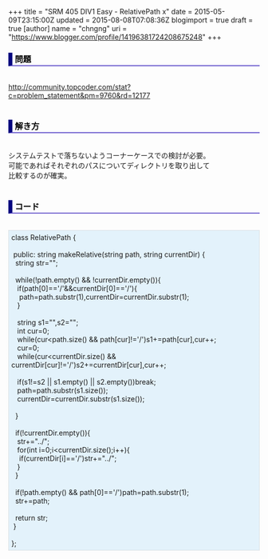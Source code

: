 +++
title = "SRM 405 DIV1 Easy - RelativePath x"
date = 2015-05-09T23:15:00Z
updated = 2015-08-08T07:08:36Z
blogimport = true
draft = true
[author]
	name = "chngng"
	uri = "https://www.blogger.com/profile/14196381724208675248"
+++

<div dir="ltr" style="text-align: left;" trbidi="on"><h3 style="border-bottom: 2px solid slateblue; border-left: 8px solid navy; color: black; padding: 0px 0px 1px 5px;">問題 <br /></h3><br /><a href="http://community.topcoder.com/stat?c=problem_statement&amp;pm=9760&amp;rd=12177" target="_blank">http://community.topcoder.com/stat?c=problem_statement&amp;pm=9760&amp;rd=12177</a><br /><br /><h3 style="border-bottom: 2px solid slateblue; border-left: 8px solid navy; color: black; padding: 0px 0px 1px 5px;">解き方 </h3><br />システムテストで落ちないようコーナーケースでの検討が必要。<br />可能であればそれぞれのパスについてディレクトリを取り出して<br />比較するのが確実。<br /><br /><h3 style="border-bottom: 2px solid slateblue; border-left: 8px solid navy; color: black; padding: 0px 0px 1px 5px;">コード </h3><br /><div style="background-color: #e3f2fb; border: 1px dotted #CCCCCC; padding: 5px;">class RelativePath {<br /><br /><span class="Apple-tab-span" style="white-space: pre;"> </span>public: string makeRelative(string path, string currentDir) {<br /><span class="Apple-tab-span" style="white-space: pre;">  </span>string str="";<br /><br /><span class="Apple-tab-span" style="white-space: pre;">  </span>while(!path.empty() &amp;&amp; !currentDir.empty()){<br /><span class="Apple-tab-span" style="white-space: pre;">   </span>if(path[0]=='/'&amp;&amp;currentDir[0]=='/'){<br /><span class="Apple-tab-span" style="white-space: pre;">    </span>path=path.substr(1),currentDir=currentDir.substr(1);<br /><span class="Apple-tab-span" style="white-space: pre;">   </span>}<br /><br /><span class="Apple-tab-span" style="white-space: pre;">   </span>string s1="",s2="";<br /><span class="Apple-tab-span" style="white-space: pre;">   </span>int cur=0;<br /><span class="Apple-tab-span" style="white-space: pre;">   </span>while(cur&lt;path.size() &amp;&amp; path[cur]!='/')s1+=path[cur],cur++;<br /><span class="Apple-tab-span" style="white-space: pre;">   </span>cur=0;<br /><span class="Apple-tab-span" style="white-space: pre;">   </span>while(cur&lt;currentDir.size() &amp;&amp; currentDir[cur]!='/')s2+=currentDir[cur],cur++;<br /><br /><span class="Apple-tab-span" style="white-space: pre;">   </span>if(s1!=s2 || s1.empty() || s2.empty())break;<br /><span class="Apple-tab-span" style="white-space: pre;">   </span>path=path.substr(s1.size());<br /><span class="Apple-tab-span" style="white-space: pre;">   </span>currentDir=currentDir.substr(s1.size());<br /><br /><span class="Apple-tab-span" style="white-space: pre;">  </span>}<br /><br /><span class="Apple-tab-span" style="white-space: pre;">  </span>if(!currentDir.empty()){<br /><span class="Apple-tab-span" style="white-space: pre;">   </span>str+="../";<br /><span class="Apple-tab-span" style="white-space: pre;">   </span>for(int i=0;i&lt;currentDir.size();i++){<br /><span class="Apple-tab-span" style="white-space: pre;">    </span>if(currentDir[i]=='/')str+="../";<br /><span class="Apple-tab-span" style="white-space: pre;">   </span>}<br /><span class="Apple-tab-span" style="white-space: pre;">  </span>}<br /><br /><span class="Apple-tab-span" style="white-space: pre;">  </span>if(!path.empty() &amp;&amp; path[0]=='/')path=path.substr(1);<br /><span class="Apple-tab-span" style="white-space: pre;">  </span>str+=path;<br /><br /><span class="Apple-tab-span" style="white-space: pre;">  </span>return str;<br /><span class="Apple-tab-span" style="white-space: pre;"> </span>}<br /><br />};</div></div>
